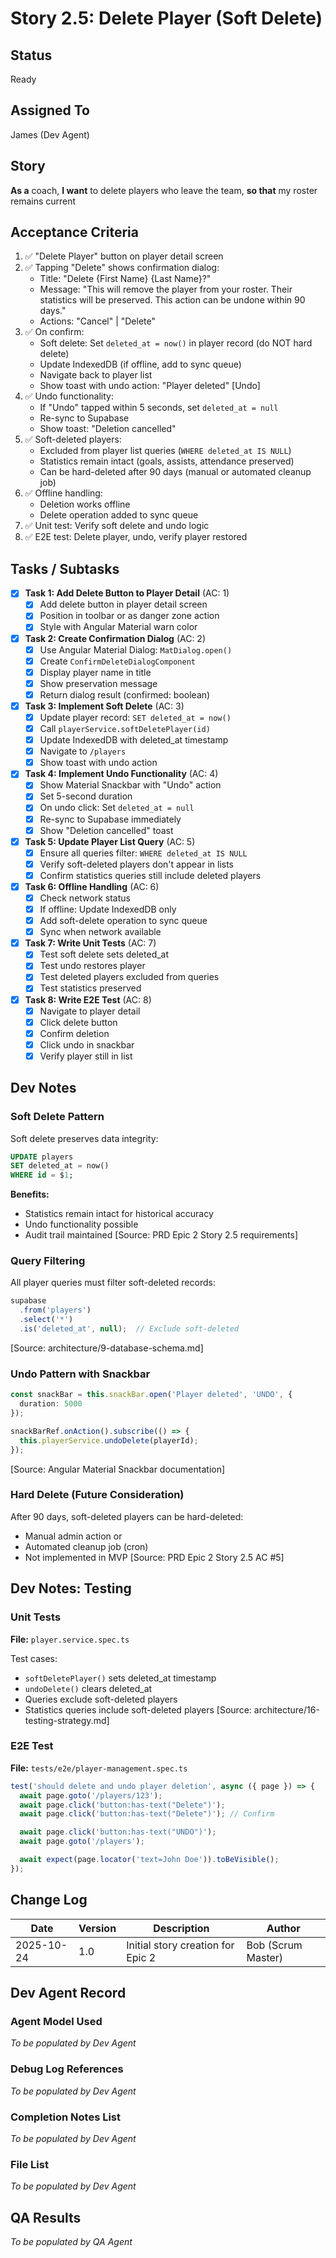 # Story 2.5: Delete Player (Soft Delete)

## Status
Ready

## Assigned To
James (Dev Agent)

## Story
**As a** coach,
**I want** to delete players who leave the team,
**so that** my roster remains current

## Acceptance Criteria
1. ✅ "Delete Player" button on player detail screen
2. ✅ Tapping "Delete" shows confirmation dialog:
   - Title: "Delete {First Name} {Last Name}?"
   - Message: "This will remove the player from your roster. Their statistics will be preserved. This action can be undone within 90 days."
   - Actions: "Cancel" | "Delete"
3. ✅ On confirm:
   - Soft delete: Set `deleted_at = now()` in player record (do NOT hard delete)
   - Update IndexedDB (if offline, add to sync queue)
   - Navigate back to player list
   - Show toast with undo action: "Player deleted" [Undo]
4. ✅ Undo functionality:
   - If "Undo" tapped within 5 seconds, set `deleted_at = null`
   - Re-sync to Supabase
   - Show toast: "Deletion cancelled"
5. ✅ Soft-deleted players:
   - Excluded from player list queries (`WHERE deleted_at IS NULL`)
   - Statistics remain intact (goals, assists, attendance preserved)
   - Can be hard-deleted after 90 days (manual or automated cleanup job)
6. ✅ Offline handling:
   - Deletion works offline
   - Delete operation added to sync queue
7. ✅ Unit test: Verify soft delete and undo logic
8. ✅ E2E test: Delete player, undo, verify player restored

## Tasks / Subtasks

- [x] **Task 1: Add Delete Button to Player Detail** (AC: 1)
  - [x] Add delete button in player detail screen
  - [x] Position in toolbar or as danger zone action
  - [x] Style with Angular Material warn color

- [x] **Task 2: Create Confirmation Dialog** (AC: 2)
  - [x] Use Angular Material Dialog: `MatDialog.open()`
  - [x] Create `ConfirmDeleteDialogComponent`
  - [x] Display player name in title
  - [x] Show preservation message
  - [x] Return dialog result (confirmed: boolean)

- [x] **Task 3: Implement Soft Delete** (AC: 3)
  - [x] Update player record: `SET deleted_at = now()`
  - [x] Call `playerService.softDeletePlayer(id)`
  - [x] Update IndexedDB with deleted_at timestamp
  - [x] Navigate to `/players`
  - [x] Show toast with undo action

- [x] **Task 4: Implement Undo Functionality** (AC: 4)
  - [x] Show Material Snackbar with "Undo" action
  - [x] Set 5-second duration
  - [x] On undo click: Set `deleted_at = null`
  - [x] Re-sync to Supabase immediately
  - [x] Show "Deletion cancelled" toast

- [x] **Task 5: Update Player List Query** (AC: 5)
  - [x] Ensure all queries filter: `WHERE deleted_at IS NULL`
  - [x] Verify soft-deleted players don't appear in lists
  - [x] Confirm statistics queries still include deleted players

- [x] **Task 6: Offline Handling** (AC: 6)
  - [x] Check network status
  - [x] If offline: Update IndexedDB only
  - [x] Add soft-delete operation to sync queue
  - [x] Sync when network available

- [x] **Task 7: Write Unit Tests** (AC: 7)
  - [x] Test soft delete sets deleted_at
  - [x] Test undo restores player
  - [x] Test deleted players excluded from queries
  - [x] Test statistics preserved

- [x] **Task 8: Write E2E Test** (AC: 8)
  - [x] Navigate to player detail
  - [x] Click delete button
  - [x] Confirm deletion
  - [x] Click undo in snackbar
  - [x] Verify player still in list

## Dev Notes

### Soft Delete Pattern
Soft delete preserves data integrity:

```sql
UPDATE players
SET deleted_at = now()
WHERE id = $1;
```

**Benefits:**
- Statistics remain intact for historical accuracy
- Undo functionality possible
- Audit trail maintained
[Source: PRD Epic 2 Story 2.5 requirements]

### Query Filtering
All player queries must filter soft-deleted records:

```typescript
supabase
  .from('players')
  .select('*')
  .is('deleted_at', null);  // Exclude soft-deleted
```
[Source: architecture/9-database-schema.md]

### Undo Pattern with Snackbar
```typescript
const snackBar = this.snackBar.open('Player deleted', 'UNDO', {
  duration: 5000
});

snackBarRef.onAction().subscribe(() => {
  this.playerService.undoDelete(playerId);
});
```
[Source: Angular Material Snackbar documentation]

### Hard Delete (Future Consideration)
After 90 days, soft-deleted players can be hard-deleted:
- Manual admin action or
- Automated cleanup job (cron)
- Not implemented in MVP
[Source: PRD Epic 2 Story 2.5 AC #5]

## Dev Notes: Testing

### Unit Tests
**File:** `player.service.spec.ts`

Test cases:
- `softDeletePlayer()` sets deleted_at timestamp
- `undoDelete()` clears deleted_at
- Queries exclude soft-deleted players
- Statistics queries include soft-deleted players
[Source: architecture/16-testing-strategy.md]

### E2E Test
**File:** `tests/e2e/player-management.spec.ts`

```typescript
test('should delete and undo player deletion', async ({ page }) => {
  await page.goto('/players/123');
  await page.click('button:has-text("Delete")');
  await page.click('button:has-text("Delete")'); // Confirm

  await page.click('button:has-text("UNDO")');
  await page.goto('/players');

  await expect(page.locator('text=John Doe')).toBeVisible();
});
```

## Change Log

| Date | Version | Description | Author |
|------|---------|-------------|---------|
| 2025-10-24 | 1.0 | Initial story creation for Epic 2 | Bob (Scrum Master) |

## Dev Agent Record

### Agent Model Used
_To be populated by Dev Agent_

### Debug Log References
_To be populated by Dev Agent_

### Completion Notes List
_To be populated by Dev Agent_

### File List
_To be populated by Dev Agent_

## QA Results
_To be populated by QA Agent_
